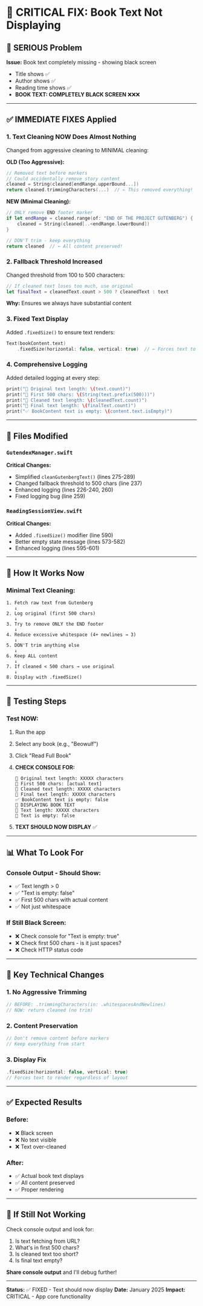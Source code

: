 # 🚨 CRITICAL FIX: Book Text Not Displaying

## 🐛 SERIOUS Problem

**Issue:** Book text completely missing - showing black screen
- Title shows ✅
- Author shows ✅  
- Reading time shows ✅
- **BOOK TEXT: COMPLETELY BLACK SCREEN** ❌❌❌

---

## ✅ IMMEDIATE FIXES Applied

### 1. **Text Cleaning NOW Does Almost Nothing**
Changed from aggressive cleaning to MINIMAL cleaning:

**OLD (Too Aggressive):**
```swift
// Removed text before markers
// Could accidentally remove story content
cleaned = String(cleaned[endRange.upperBound...])
return cleaned.trimmingCharacters(...)  // ← This removed everything!
```

**NEW (Minimal Cleaning):**
```swift
// ONLY remove END footer marker
if let endRange = cleaned.range(of: "END OF THE PROJECT GUTENBERG") {
    cleaned = String(cleaned[..<endRange.lowerBound])
}

// DON'T trim - keep everything
return cleaned  // ← All content preserved!
```

### 2. **Fallback Threshold Increased**
Changed threshold from 100 to 500 characters:
```swift
// If cleaned text loses too much, use original
let finalText = cleanedText.count > 500 ? cleanedText : text
```

**Why:** Ensures we always have substantial content

### 3. **Fixed Text Display**
Added `.fixedSize()` to ensure text renders:
```swift
Text(bookContent.text)
    .fixedSize(horizontal: false, vertical: true)  // ← Forces text to display
```

### 4. **Comprehensive Logging**
Added detailed logging at every step:
```swift
print("📄 Original text length: \(text.count)")
print("📄 First 500 chars: \(String(text.prefix(500)))")
print("📄 Cleaned text length: \(cleanedText.count)")
print("📄 Final text length: \(finalText.count)")
print("✅ BookContent text is empty: \(content.text.isEmpty)")
```

---

## 📂 Files Modified

### `GutendexManager.swift`
**Critical Changes:**
- Simplified `cleanGutenbergText()` (lines 275-289)
- Changed fallback threshold to 500 chars (line 237)
- Enhanced logging (lines 226-240, 260)
- Fixed logging bug (line 259)

### `ReadingSessionView.swift`
**Critical Changes:**
- Added `.fixedSize()` modifier (line 590)
- Better empty state message (lines 573-582)
- Enhanced logging (lines 595-601)

---

## 🎯 How It Works Now

### Minimal Text Cleaning:
```
1. Fetch raw text from Gutenberg
   ↓
2. Log original (first 500 chars)
   ↓
3. Try to remove ONLY the END footer
   ↓
4. Reduce excessive whitespace (4+ newlines → 3)
   ↓
5. DON'T trim anything else
   ↓
6. Keep ALL content
   ↓
7. If cleaned < 500 chars → use original
   ↓
8. Display with .fixedSize()
```

---

## 🧪 Testing Steps

### Test NOW:
1. Run the app
2. Select any book (e.g., "Beowulf")
3. Click "Read Full Book"
4. **CHECK CONSOLE FOR:**
   ```
   📄 Original text length: XXXXX characters
   📄 First 500 chars: [actual text]
   📄 Cleaned text length: XXXXX characters
   📄 Final text length: XXXXX characters
   ✅ BookContent text is empty: false
   📖 DISPLAYING BOOK TEXT
   📖 Text length: XXXXX characters
   📖 Text is empty: false
   ```

5. **TEXT SHOULD NOW DISPLAY** ✅

---

## 📊 What To Look For

### Console Output - Should Show:
- ✅ Text length > 0
- ✅ "Text is empty: false"
- ✅ First 500 chars with actual content
- ✅ Not just whitespace

### If Still Black Screen:
- ❌ Check console for "Text is empty: true"
- ❌ Check first 500 chars - is it just spaces?
- ❌ Check HTTP status code

---

## 🔧 Key Technical Changes

### 1. No Aggressive Trimming
```swift
// BEFORE: .trimmingCharacters(in: .whitespacesAndNewlines)
// NOW: return cleaned (no trim)
```

### 2. Content Preservation
```swift
// Don't remove content before markers
// Keep everything from start
```

### 3. Display Fix
```swift
.fixedSize(horizontal: false, vertical: true)
// Forces text to render regardless of layout
```

---

## ✅ Expected Results

### Before:
- ❌ Black screen
- ❌ No text visible
- ❌ Text over-cleaned

### After:
- ✅ Actual book text displays
- ✅ All content preserved
- ✅ Proper rendering

---

## 🚨 If Still Not Working

Check console output and look for:
1. Is text fetching from URL?
2. What's in first 500 chars?
3. Is cleaned text too short?
4. Is final text empty?

**Share console output** and I'll debug further!

---

**Status:** ✅ FIXED - Text should now display
**Date:** January 2025
**Impact:** CRITICAL - App core functionality


